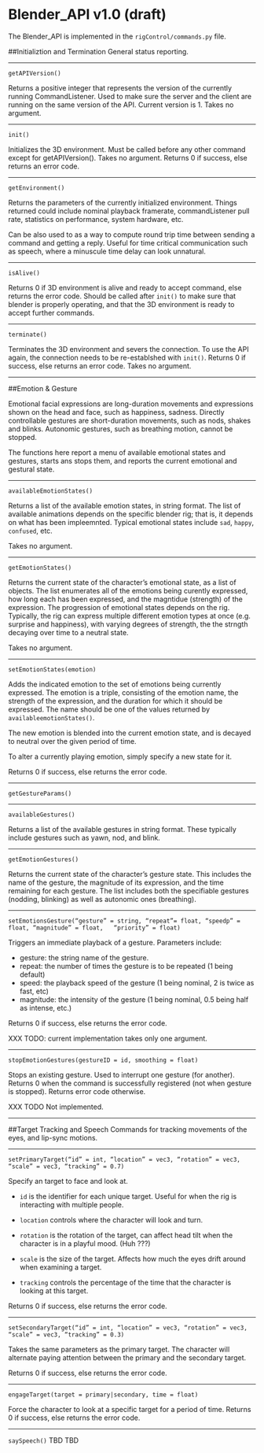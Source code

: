 Blender_API v1.0 (draft)
================
The Blender_API is implemented in the `rigControl/commands.py` file.

##Initializtion and Termination
General status reporting.

---

`getAPIVersion()`

Returns a positive integer that represents the version of the currently
running CommandListener. Used to make sure the server and the client
are running on the same version of the API. Current version is 1.
Takes no argument.

---
`init()`

Initializes the 3D environment. Must be called before any other command
except for getAPIVersion().  Takes no argument.  Returns 0 if success,
else returns an error code.

---
`getEnvironment()`

Returns the parameters of the currently initialized environment. Things
returned could include nominal playback framerate, commandListener pull
rate, statistics on performance, system hardware, etc.

Can be also used to as a way to compute round trip time between sending
a command and getting a reply. Useful for time critical communication
such as speech, where a minuscule time delay can look unnatural.

---
`isAlive()`

Returns 0 if 3D environment is alive and ready to accept command, else
returns the error code.	Should be called after `init()` to make sure
that blender is properly operating, and that the 3D environment is ready
to accept further commands.

---

`terminate()`

Terminates the 3D environment and severs the connection.  To use the
API again, the connection needs to be re-establshed with `init()`.
Returns 0 if success, else returns an error code.  Takes no argument.

---

##Emotion & Gesture

Emotional facial expressions are long-duration movements and expressions
shown on the head and face, such as happiness, sadness.  Directly
controllable gestures are short-duration movements, such as nods, shakes
and blinks. Autonomic gestures, such as breathing motion, cannot be
stopped.

The functions here report a menu of available emotional states and
gestures, starts ans stops them, and reports the current emotional and
gestural state.

---

`availableEmotionStates()`

Returns a list of the available emotion states, in string format.
The list of available animations depends on the specific blender
rig; that is, it depends on what has been impleemnted.  Typical
emotional states include `sad`, `happy`, `confused`, etc.

Takes no argument.

---
`getEmotionStates()`

Returns the current state of the character’s emotional state, as a list
of objects.  The list enumerates all of the emotions being curently
expressed, how long each has been expressed, and the magntidue
(strength) of the expression.  The progression of emotional states
depends on the rig.  Typically, the rig can express multiple
different emotion types at once (e.g. surprise and happiness),
with varying degrees of strength, the the strngth decaying over time
to a neutral state.

Takes no argument.

---

`setEmotionStates(emotion)`

Adds the indicated emotion to the set of emotions being currently
expressed.  The emotion is a triple, consisting of the emotion name,
the strength of the expression, and the duration for which it should
be expressed. The name should be one of the values returned by
`availableemotionStates()`.

The new emotion is blended into the current emotion state, and is
decayed to neutral over the given period of time.

To alter a currently playing emotion, simply specify a new state
for it.

Returns 0 if success, else returns the error code.

---
`getGestureParams()`

---		

`availableGestures()`

Returns a list of the available gestures in string format.
These typically include gestures such as yawn, nod, and blink.

---

`getEmotionGestures()`

Returns the current state of the character’s gesture state.  This
includes the name of the gesture, the magnitude of its expression,
and the time remaining for each gesture.  The list includes both
the specifiable gestures (nodding, blinking) as well as autonomic
ones (breathing).

---

`setEmotionsGesture(“gesture” = string, “repeat”= float, “speedp” = float,
    “magnitude” = float,   “priority” = float)`

Triggers an immediate playback of a gesture. Parameters include:

* gesture: the string name of the gesture.
* repeat: the number of times the gesture is to be repeated (1 being default)
* speed: the playback speed of the gesture (1 being nominal, 2 is twice as
   fast, etc)
* magnitude: the intensity of the gesture (1 being nominal, 0.5 being
  half as intense, etc.)

Returns 0 if success, else returns the error code.

XXX TODO: current implementation takes only one argument.

---
`stopEmotionGestures(gestureID = id, smoothing = float)`

Stops an existing gesture. Used to interrupt one gesture (for another).
Returns 0 when the command is successfully registered
(not when gesture is stopped). Returns error code otherwise.

XXX TODO Not implemented.

---	
		
##Target Tracking and Speech
Commands for tracking movements of the eyes, and lip-sync motions.

---


`setPrimaryTarget(“id” = int, “location” = vec3, “rotation” = vec3, “scale” = vec3, “tracking” = 0.7)`

Specify an target to face and look at.

* `id` is the identifier for each unique target. Useful for when the rig
  is interacting with multiple people.

* `location` controls where the character will look and turn.

* `rotation` is the rotation of the target, can affect head tilt when
  the character is in a playful mood. (Huh ???)

* `scale` is the size of the target. Affects how much the eyes drift
  around when examining a target.

* `tracking` controls the percentage of the time that the character is
  looking at this target.

Returns 0 if success, else returns the error code.

---
`setSecondaryTarget(“id” = int, “location” = vec3, “rotation” = vec3, “scale” = vec3, “tracking” = 0.3)`

Takes the same parameters as the primary target.  The character will
alternate paying attention between the primary and the secondary target.

Returns 0 if success, else returns the error code.


---
`engageTarget(target = primary|secondary, time = float)`

Force the character to look at a specific target for a period of time.
Returns 0 if success, else returns the error code.

---

`saySpeech()` TBD	TBD
		

